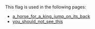 This flag is used in the following pages:
 - [a_horse_for_a_king_jump_on_its_back](../events/a_horse_for_a_king_jump_on_its_back.md)
 - [you_should_not_see_this](../events/you_should_not_see_this.md)
